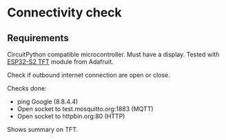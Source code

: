 # Connectivity check

## Requirements

CircuitPython compatible microcontroller. Must have a display. Tested with [ESP32-S2 TFT](https://www.adafruit.com/product/5300) module from Adafruit.

Check if outbound internet connection are open or close.

Checks done:

* ping Google (8.8.4.4)
* Open socket to test.mosquitto.org:1883 (MQTT)
* Open socket to httpbin.org:80 (HTTP)

Shows summary on TFT.
